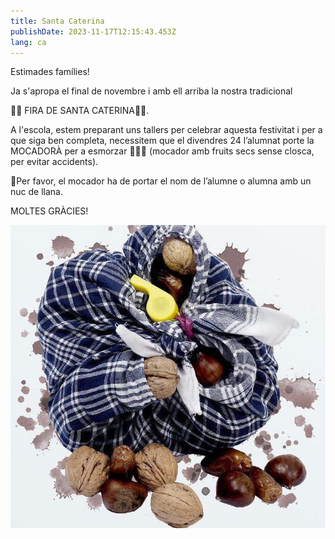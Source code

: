 ```yaml
---
title: Santa Caterina
publishDate: 2023-11-17T12:15:43.453Z
lang: ca
---
```

Estimades famílies!



Ja s'apropa el final de novembre i amb ell arriba la nostra tradicional

🍁🌰 FIRA DE SANTA CATERINA🍁🌰.



A l'escola, estem preparant uns tallers per celebrar aquesta festivitat i per a que siga ben completa,  necessitem que el divendres 24  l’alumnat porte la MOCADORÀ per a esmorzar 🥜🌰😋 (mocador amb fruits secs sense closca, per evitar accidents). 



📣Per favor, el mocador ha de portar el nom de l’alumne o alumna amb un nuc de llana.



MOLTES GRÀCIES!

[![santa caterina mocador](apps/dracs/public/images/santa_caterina.jpeg)](https://pn-dracs.netlify.app/images/santa_caterina.jpeg)